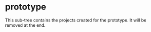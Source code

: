 # prototype

This sub-tree contains the projects created for the prototype. It will be removed at the end.
